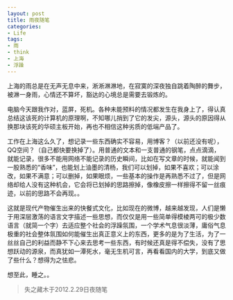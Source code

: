 ```yaml
---
layout: post
title: 雨夜随笔
categories:
- Life
tags:
- 雨
- think
- 上海
- 浮躁
---
```


上海的雨总是在无声无息中来，淅淅淋淋地，在寂寞的深夜独自跳着陶醉的舞步，被淋一身雨，心情还不算坏，豁达的心境总是需要去锻炼的。

电脑今天跟我作对，蓝屏，死机。各种未能预料的情况都发生在我身上了，得认真总结这该死的计算机的原理啊，不知哪儿捎到了它的发尖，源头，源头的原因得从换那块该死的华硕主板开始，再也不相信这种劣质的低端产品了。

工作在上海这么久了，想记录一些东西确实不容易，用博客？（以前还没有呢），QQ空间？（自己都快要换掉了）。用普通的文本和一支普通的钢笔，点点滴滴，就能记录，很多不能用网络不能记录的历史瞬间，比如在写文章的时候，就能闻到一股熟悉的“香味”，也能划上油墨的清杨，我们可以划掉，如果不喜欢；可以涂改，如果不满意；可以删掉，如果眼烦，一些基本的操作是再熟悉不过了，但是网络却给人没有这种机会，它会将已划掉的思路擦掉，像橡皮擦一样擦得不留一丝痕迹，以前的思路不会再现。。

这就是现代产物催生出来的快餐式文化，比如现在的微博，越来越发现，人们是懒于用深层激荡的语言文字描述一些思想，而仅仅是用一些简单得模棱两可的极少数语言（就简一个字）去适应整个社会的浮躁氛围，一个学术气息很淡薄，庸俗气息极重的社会整体氛围如何能催生出真正意义上的东西，更多的是为了生活，为了一丝丝自己的利益而静不下心来去思考一些东西，有时候还真是得不偿失，没有了思想跃动的源泉，而真犹如一潭死水，毫无生机可言，再看看国内的大学，到底又做了些什么？想得为之怯悲。

想至此，睡之。。  

> 失之藏木于2012.2.29日夜随笔